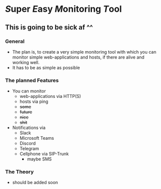# *S*uper *E*asy *M*onitoring *T*ool
## This is going to be sick af ^^
### General
- The plan is, to create a very simple monitoring tool with which you can monitor simple web-applications and hosts, if there are alive and working well.
- It has to be as simple as possible
### The planned Features
- You can monitor
	- web-applications via HTTP(S)
	- hosts via ping
	- ~~some~~ 
	- ~~future~~
	- ~~nice~~
	- ~~shit~~
- Notifications via
	- Slack
	- Microsoft Teams
	- Discord
	- Telegram
	- Cellphone via SIP-Trunk
		- maybe SMS
### The Theory
- should be added soon